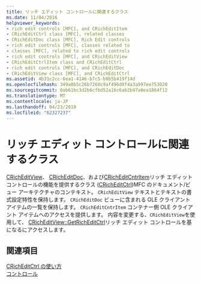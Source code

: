 ```yaml
---
title: リッチ エディット コントロールに関連するクラス
ms.date: 11/04/2016
helpviewer_keywords:
- rich edit controls [MFC], and CRichEditItem
- CRichEditCtrl class [MFC], related classes
- CRichEditDoc class [MFC], Rich Edit controls
- rich edit controls [MFC], classes related to
- classes [MFC], related to rich edit controls
- rich edit controls [MFC], and CRichEditView
- CRichEditCtrlItem class and CRichEditCtrl
- rich edit controls [MFC], and CRichEditDoc
- CRichEditView class [MFC], and CRichEditCtrl
ms.assetid: 4b31c2cc-6ea1-4146-b7c5-b0b5b419f14d
ms.openlocfilehash: 349a8b5c26b7260c9af496d0f4a3a997ee753020
ms.sourcegitcommit: 0ab61bc3d2b6cfbd52a16c6ab2b97a8ea1864f12
ms.translationtype: MT
ms.contentlocale: ja-JP
ms.lasthandoff: 04/23/2019
ms.locfileid: "62327237"
---
```

# <a name="classes-related-to-rich-edit-controls"></a>リッチ エディット コントロールに関連するクラス

[CRichEditView](../mfc/reference/cricheditview-class.md)、 [CRichEditDoc](../mfc/reference/cricheditdoc-class.md)、および[CRichEditCntrItem](../mfc/reference/cricheditcntritem-class.md)リッチ エディット コントロールの機能を提供するクラス ([CRichEditCtrl](../mfc/reference/cricheditctrl-class.md))MFC のドキュメント/ビュー アーキテクチャのコンテキスト。 `CRichEditView` テキストとテキストの書式設定特性を保持します。 `CRichEditDoc` ビューに含まれる OLE クライアント アイテムの一覧を保持します。 `CRichEditCntrItem` コンテナー側 OLE クライアント アイテムへのアクセスを提供します。 内容を変更する、`CRichEditView`を使用して、 [CRichEditView::GetRichEditCtrl](../mfc/reference/cricheditview-class.md#getricheditctrl)リッチ エディット コントロールを基になるにアクセスします。

## <a name="see-also"></a>関連項目

[CRichEditCtrl の使い方](../mfc/using-cricheditctrl.md)<br/>
[コントロール](../mfc/controls-mfc.md)
